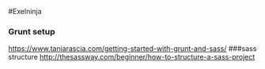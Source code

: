 #Exelninja

### Grunt setup
https://www.taniarascia.com/getting-started-with-grunt-and-sass/
###sass structure
http://thesassway.com/beginner/how-to-structure-a-sass-project